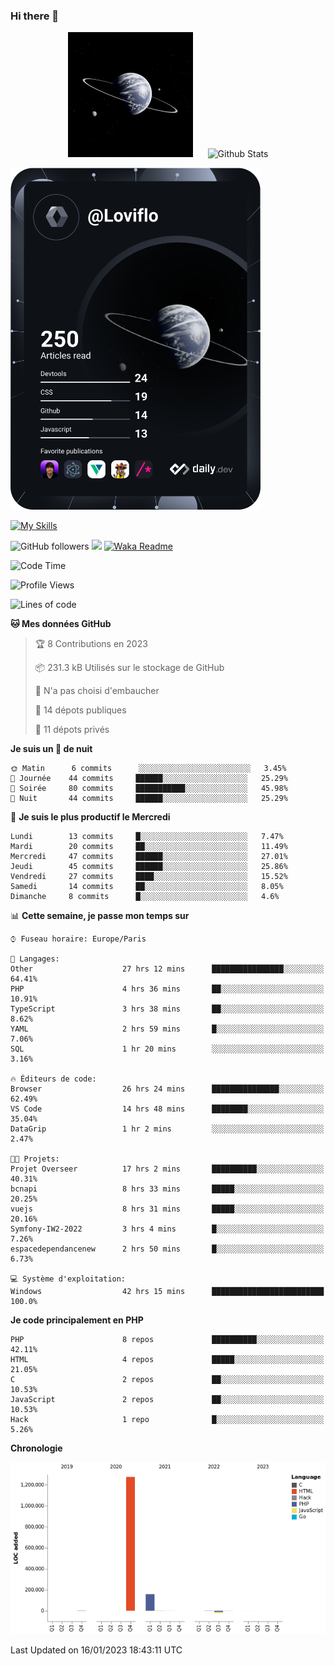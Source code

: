 ### Hi there 👋

<p align="center">
  <img src="https://github.com/Loviflo/Loviflo/blob/main/img/portrait.jpg" alt="Loviflo" height="200" style="margin-right: 20px"/>
  <img src="https://github-readme-stats.vercel.app/api?username=Loviflo&show_icons=true&theme=graywhite" alt="Github Stats" />
</p>

<a href="https://app.daily.dev/loviflo"><img src="https://github.com/loviflo/loviflo/blob/main/devcard.svg" width="400" alt="Loviflo's Dev Card"/></a>


[![My Skills](https://skillicons.dev/icons?i=php,laravel,symfony,mysql,js,ts,html,css,sass,angular,docker,webpack,vscode,figma,git,github,gitlab)](https://skillicons.dev)


![GitHub followers](https://img.shields.io/github/followers/Loviflo?label=Follow&style=social)
![](https://visitor-badge.glitch.me/badge?page_id=Loviflo.Loviflo)
[![Waka Readme](https://github.com/Loviflo/Loviflo/actions/workflows/update-stats.yml/badge.svg)](https://github.com/Loviflo/Loviflo/actions/workflows/update-stats.yml)

<!--START_SECTION:waka-->
![Code Time](http://img.shields.io/badge/Code%20Time-819%20hrs%2024%20mins-blue)

![Profile Views](http://img.shields.io/badge/Vues%20du%20profil-1-blue)

![Lines of code](https://img.shields.io/badge/Depuis%20Hello%20World%2C%20j%27ai%20%C3%A9crit-1%20Million%20Lignes%20de%20code-blue)

**🐱 Mes données GitHub** 

> 🏆 8 Contributions en 2023
 > 
> 📦 231.3 kB Utilisés sur le stockage de GitHub 
 > 
> 🚫 N'a pas choisi d'embaucher
 > 
> 📜 14 dépots publiques 
 > 
> 🔑 11 dépots privés  
 > 
**Je suis un 🦉 de nuit** 

```text
🌞 Matin      6 commits      ░░░░░░░░░░░░░░░░░░░░░░░░░   3.45% 
🌆 Journée    44 commits     ██████░░░░░░░░░░░░░░░░░░░   25.29% 
🌃 Soirée     80 commits     ███████████░░░░░░░░░░░░░░   45.98% 
🌙 Nuit       44 commits     ██████░░░░░░░░░░░░░░░░░░░   25.29%

```
📅 **Je suis le plus productif le Mercredi** 

```text
Lundi        13 commits     █░░░░░░░░░░░░░░░░░░░░░░░░   7.47% 
Mardi        20 commits     ██░░░░░░░░░░░░░░░░░░░░░░░   11.49% 
Mercredi     47 commits     ██████░░░░░░░░░░░░░░░░░░░   27.01% 
Jeudi        45 commits     ██████░░░░░░░░░░░░░░░░░░░   25.86% 
Vendredi     27 commits     ████░░░░░░░░░░░░░░░░░░░░░   15.52% 
Samedi       14 commits     ██░░░░░░░░░░░░░░░░░░░░░░░   8.05% 
Dimanche     8 commits      █░░░░░░░░░░░░░░░░░░░░░░░░   4.6%

```


📊 **Cette semaine, je passe mon temps sur** 

```text
⌚︎ Fuseau horaire: Europe/Paris

💬 Langages: 
Other                    27 hrs 12 mins      ████████████████░░░░░░░░░   64.41% 
PHP                      4 hrs 36 mins       ██░░░░░░░░░░░░░░░░░░░░░░░   10.91% 
TypeScript               3 hrs 38 mins       ██░░░░░░░░░░░░░░░░░░░░░░░   8.62% 
YAML                     2 hrs 59 mins       █░░░░░░░░░░░░░░░░░░░░░░░░   7.06% 
SQL                      1 hr 20 mins        ░░░░░░░░░░░░░░░░░░░░░░░░░   3.16%

🔥 Éditeurs de code: 
Browser                  26 hrs 24 mins      ███████████████░░░░░░░░░░   62.49% 
VS Code                  14 hrs 48 mins      ████████░░░░░░░░░░░░░░░░░   35.04% 
DataGrip                 1 hr 2 mins         ░░░░░░░░░░░░░░░░░░░░░░░░░   2.47%

🐱‍💻 Projets: 
Projet Overseer          17 hrs 2 mins       ██████████░░░░░░░░░░░░░░░   40.31% 
bcnapi                   8 hrs 33 mins       █████░░░░░░░░░░░░░░░░░░░░   20.25% 
vuejs                    8 hrs 31 mins       █████░░░░░░░░░░░░░░░░░░░░   20.16% 
Symfony-IW2-2022         3 hrs 4 mins        █░░░░░░░░░░░░░░░░░░░░░░░░   7.26% 
espacedependancenew      2 hrs 50 mins       █░░░░░░░░░░░░░░░░░░░░░░░░   6.73%

💻 Système d'exploitation: 
Windows                  42 hrs 15 mins      █████████████████████████   100.0%

```

**Je code principalement en PHP** 

```text
PHP                      8 repos             ██████████░░░░░░░░░░░░░░░   42.11% 
HTML                     4 repos             █████░░░░░░░░░░░░░░░░░░░░   21.05% 
C                        2 repos             ██░░░░░░░░░░░░░░░░░░░░░░░   10.53% 
JavaScript               2 repos             ██░░░░░░░░░░░░░░░░░░░░░░░   10.53% 
Hack                     1 repo              █░░░░░░░░░░░░░░░░░░░░░░░░   5.26%

```


**Chronologie**

![Chart not found](https://raw.githubusercontent.com/Loviflo/Loviflo/main/charts/bar_graph.png) 


 Last Updated on 16/01/2023 18:43:11 UTC
<!--END_SECTION:waka-->
